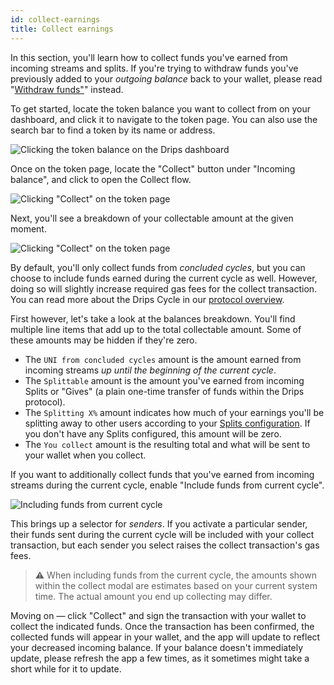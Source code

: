 ```yaml
---
id: collect-earnings
title: Collect earnings
---
```


In this section, you'll learn how to collect funds you've earned from incoming streams and splits. If you're trying to withdraw funds you've previously added to your *outgoing balance* back to your wallet, please read "<a href="/docs/streaming-and-splitting/manage-funds/add-funds" target="_blank">Withdraw funds"</a>" instead.

To get started, locate the token balance you want to collect from on your dashboard, and click it to navigate to the token page. You can also use the search bar to find a token by its name or address.

![Clicking the token balance on the Drips dashboard](/img/drips-app/collect-earnings/1.png)

Once on the token page, locate the "Collect" button under "Incoming balance", and click to open the Collect flow.

![Clicking "Collect" on the token page](/img/drips-app/collect-earnings/2.png)

Next, you'll see a breakdown of your collectable amount at the given moment.

![Clicking "Collect" on the token page](/img/drips-app/collect-earnings/3.png)

By default, you'll only collect funds from *concluded cycles*, but you can choose to include funds earned during the current cycle as well. However, doing so will slightly increase required gas fees for the collect transaction. You can read more about the Drips Cycle in our <a href="/docs/the-protocol/technical-overview" target="_blank">protocol overview</a>.

First however, let's take a look at the balances breakdown. You'll find multiple line items that add up to the total collectable amount. Some of these amounts may be hidden if they're zero.

- The `UNI from concluded cycles` amount is the amount earned from incoming streams *up until the beginning of the current cycle*.
- The `Splittable` amount is the amount you've earned from incoming Splits or "Gives" (a plain one-time transfer of funds within the Drips protocol).
- The `Splitting X%` amount indicates how much of your earnings you'll be splitting away to other users according to your <a href="/docs/streaming-and-splitting/splits/set-up-splits" target="_blank">Splits configuration</a>. If you don't have any Splits configured, this amount will be zero.
- The `You collect` amount is the resulting total and what will be sent to your wallet when you collect.

If you want to additionally collect funds that you've earned from incoming streams during the current cycle, enable "Include funds from current cycle".

![Including funds from current cycle](/img/drips-app/collect-earnings/4.png)

This brings up a selector for *senders*. If you activate a particular sender, their funds sent during the current cycle will be included with your collect transaction, but each sender you select raises the collect transaction's gas fees.

> ⚠️ When including funds from the current cycle, the amounts shown within the collect modal are estimates based on your current system time. The actual amount you end up collecting may differ.

Moving on — click "Collect" and sign the transaction with your wallet to collect the indicated funds. Once the transaction has been confirmed, the collected funds will appear in your wallet, and the app will update to reflect your decreased incoming balance. If your balance doesn't immediately update, please refresh the app a few times, as it sometimes might take a short while for it to update.
